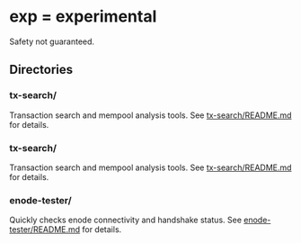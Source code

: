 # exp = experimental

Safety not guaranteed.

## Directories

### tx-search/

Transaction search and mempool analysis tools. See [tx-search/README.md](tx-search/README.md) for details.

### tx-search/

Transaction search and mempool analysis tools. See [tx-search/README.md](tx-search/README.md) for details.

### enode-tester/

Quickly checks enode connectivity and handshake status. See [enode-tester/README.md](enode-tester/README.md) for details.
